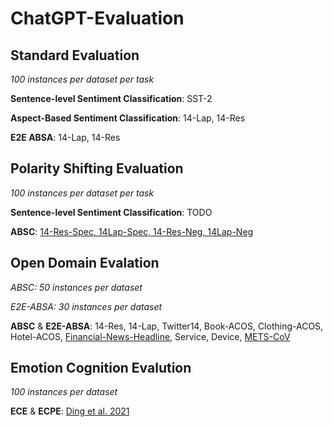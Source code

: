 # ChatGPT-Evaluation



## Standard Evaluation

*100 instances per dataset per task*

**Sentence-level Sentiment Classification**: SST-2

**Aspect-Based Sentiment Classification**: 14-Lap, 14-Res

**E2E ABSA**: 14-Lap, 14-Res

## Polarity Shifting Evaluation

*100 instances per dataset per task*

**Sentence-level Sentiment Classification**: TODO

**ABSC**: [14-Res-Spec, 14Lap-Spec, 14-Res-Neg, 14Lap-Neg](https://github.com/jerbarnes/multitask_negation_for_targeted_sentiment)

## Open Domain Evalation

*ABSC: 50 instances per dataset*

*E2E-ABSA: 30 instances per dataset*

**ABSC** & **E2E-ABSA**: 14-Res, 14-Lap, Twitter14, Book-ACOS, Clothing-ACOS, Hotel-ACOS, [Financial-News-Headline](https://www.kaggle.com/datasets/ankurzing/aspect-based-sentiment-analysis-for-financial-news), Service, Device, [METS-CoV](https://github.com/YLab-Open/METS-CoV)

## Emotion Cognition Evalution

*100 instances per dataset*

**ECE** & **ECPE**: [Ding et al. 2021](https://github.com/NUSTM/ECPE)
